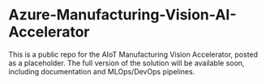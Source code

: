 # Azure-Manufacturing-Vision-AI-Accelerator
This is a public repo for the AIoT Manufacturing Vision Accelerator, posted as a placeholder.  The full version of the solution will be available soon, including documentation and MLOps/DevOps pipelines.
